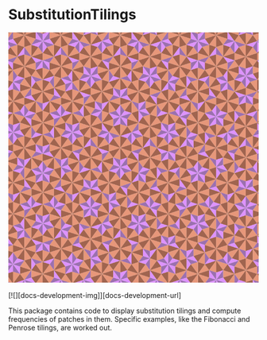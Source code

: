 # SubstitutionTilings

![splash image](penrose.png)

[![][docs-development-img]][docs-development-url]

This package contains code to display substitution tilings and compute frequencies of patches in them. Specific examples, like the Fibonacci and Penrose tilings, are worked out.